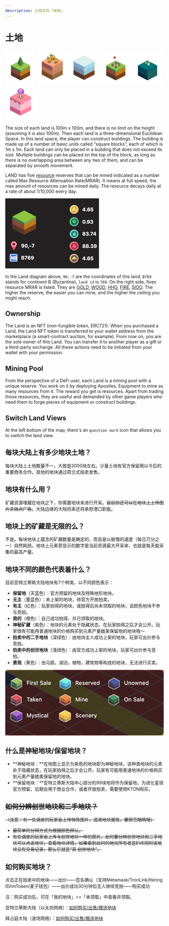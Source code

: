 ```yaml
---
description: 土地又叫「地块」
---
```


# 土地

[![Land \#A1345](../../.gitbook/assets/land-1.png)](https://www.evolution.land/land/1?gx=26&gy=42) [![Land \#A311](../../.gitbook/assets/land-2.png)](https://www.evolution.land/land/1?gx=50&gy=10) [![Land \#A1969](../../.gitbook/assets/land-3.png)](https://www.evolution.land/land/1?gx=11&gy=37) [![Land \#A1302](../../.gitbook/assets/land-4.png)](https://www.evolution.land/land/1?gx=11&gy=13) [![Land \#B538](../../.gitbook/assets/land-5.png)](https://www.evolution.land/land/2?gx=5&gy=33) [![Land \#B351](../../.gitbook/assets/land-6.png)](https://www.evolution.land/land/2?gx=44&gy=37)

The size of each land is 100m x 100m, and there is no limit on the height \(assuming it is also 100m\). Then each land is a three-dimensional Euclidean Space. In this land space, the player can construct buildings. The building is made up of a number of basic units called “square blocks”, each of which is 1m x 1m. Each land can only be placed in a building that does not exceed its size. Multiple buildings can be placed on the top of the block, as long as there is no overlapping area between any two of them, and can be separated by smooth movement.

LAND has five [resource](resource/) reserves that can be mined indicated as a number called Max Resource Attenuation Rate\(MRAR\). It means at full speed, the max amount of resources can be mined daily. The resource decays daily at a rate of about 1/10,000 every day.

![Land Resource Reserves](../../.gitbook/assets/land-resource.png)

In the Land diagram above, `90,-7` are the coordinates of this land, `B769` stands for continent B \(Byzantine\), `land id` is `769`. On the right side, fives resource MRAR is listed. They are [GOLD](resource/), [WOOD](resource/), [HHO](resource/), [FIRE](resource/), [SIOO](resource/). The higher the reserve, the easier you can mine, and the higher the ceiling you might reach.

## Ownership

The Land is an NFT \(non-fungible token, ERC721\). When you purchased a Land, the Land NFT token is transferred to your wallet address from the marketplace \(a smart-contract auction, for example\). From now on, you are the sole owner of this Land. You can transfer it to another player as a gift or a third-party exchange. All these actions need to be initiated from your wallet with your permission.

## Mining Pool

From the perspective of a DeFi user, each Land is a mining pool with a unique reserve. You work on it by deploying Apostles, Equipment to mine as many resources from it. The reward you get is resources. Apart from trading those resources, they are useful and demanded by other game players who need them to forge pieces of equipment or construct buildings.

## Switch Land Views

At the left bottom of the map, there's an `question mark` icon that allows you to switch the land view.

## 每块大陆上有多少地块土地？

每块大陆上土地数量不一，大致是2000块左右。少量土地有官方保留用以今后的重要商务合作。其他的地块通过荷兰式拍卖发售。

## 地块有什么用？

矿藏资源埋藏在地块之下，你需要地块来进行开采。~~目前你还可以在地块上上传图片来做点广告~~。大陆边缘的大陆将来还将承担港口职能。

## 地块上的矿藏是无限的么？

不是。每块地块上蕴含的矿藏数量是确定的，而且是以极慢的速度（每日万分之一）自然耗损。地块上元素旁显示的数字是当前资源最大开采率，也就是每天能采集的最高产量。

## 地块不同的颜色代表着什么？

目前亚特兰蒂斯大陆地块有7个种类，以不同颜色表示： 

* **保留地**（天蓝色）：官方预留的地块及特殊地形地块。
* **无主**（墨蓝色）：未上架的地块，待官方开放拍卖。
* **有主**（红色）：玩家拍得的地块，或拍得后尚未领取的地块，该颜色地块不参与竞拍。
* **我的**（橙色）：自己成功拍得，并已领取的地块。
* **神秘矿藏**（紫色）：地块的元素处于隐藏状态，在玩家拍得之后才会公开。玩家很有可能用普通地块的价格购买到元素产量媲美保留地的地块哦～
* **拍卖中的二手地块**（深绿色）：由地块主人成功上架的地块，玩家可出价参与竞拍。
* **拍卖中的创世地块**（浅绿色）：由官方成功上架的地块，玩家可出价参与竞拍。
* **景观**（黄色）：由马路，湖泊，植物，建筑物等构成的地块，无法进行买卖。

![](../../.gitbook/assets/resource-legend.png)

## 什么是神秘地块/保留地块？

* **神秘地块：**在地图上显示为紫色的地块即为神秘地块，该种类地块的元素处于隐藏状态，在玩家拍得之后才会公开。玩家有可能用普通地块的价格购买到元素产量媲美保留地的地块。
* **保留地块：**亚特兰蒂斯大陆中心部分的99块地将作为保留地，为进化星球官方预留，后期会用于商业合作，或者开放拍卖，需要使用KTON购买。

## ~~如何分辨创世地块和二手地块？~~

~~（注意：有一些调皮的玩家会上传特殊图片，混淆地块属性，要擦亮眼睛哦）~~

* ~~最简单的分辩方式为根据颜色辨认。~~
* ~~有些调皮的玩家会上传与创世地块一样的图片，此时要分辨创世地块和二手地块可以点击地块，查看地块详情，如果看到此时的地块所有者是EVE同时该地块没有交易记录，那么它就是“真·创世地块”。~~

## 如何购买地块？

点击正在拍卖中的地块——出价——签名确认（支持Metamask/TronLink/Itering ID/imToken/麦子钱包）——出价成功30分钟后无人继续竞拍——购买成功

注：购买成功后，可在「我的地块」&gt;&gt;「未领取」中查看并领取。

亚特兰蒂斯大陆（以太坊网络）：[如何购买/出售/赠送地块](/tutorials/atlantis-ethereum/how-to-buy-sell-gift-lands-and-related-operations.md)

拜占庭大陆（波场网络）：[如何购买/出售/赠送地块](/tutorials/byzantine-tron/how-to-buy-sell-gift-lands-and-related-operations.md)


